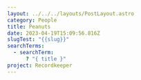 ```yaml
---
layout: ../../../layouts/PostLayout.astro
category: People
title: Peanuts
date: 2023-04-19T15:09:56.816Z
slugTest: "{{slug}}"
searchTerms:
  - searchTerm:
      ? "{ title }"
project: Recordkeeper
---
```

